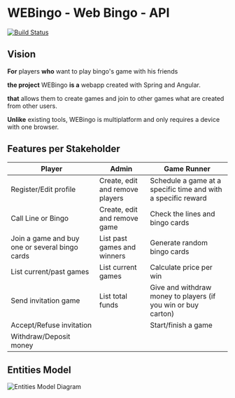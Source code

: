 # WEBingo - Web Bingo - API

[![Build Status](https://travis-ci.org/rhizomik/webingo-gei-api.svg?branch=master)](https://travis-ci.org/rhizomik/webingo-gei-api/branches) 

## Vision

**For** players **who** want to play bingo's game with his friends

**the project** WEBingo **is a** webapp created with Spring and Angular.

**that** allows them to create games and join to other games what are created from other users.

**Unlike** existing tools, WEBingo is multiplatform and only requires a device with one browser.


## Features per Stakeholder

|            Player               |             Admin               |                          Game Runner                          |
| --------------------------------| --------------------------------| --------------------------------------------------------------|
| Register/Edit profile           | Create, edit and remove players | Schedule a game at a specific time and with a specific reward |
| Call Line or Bingo              | Create, edit and remove game    | Check the lines and bingo cards                               |
| Join a game and buy one or several bingo cards| List past games and winners| Generate random bingo cards                           |
| List current/past games         | List current games              | Calculate price per win                                       |
| Send invitation game            | List total funds                | Give and withdraw money to players (if you win or buy carton) |
| Accept/Refuse invitation        |                                 | Start/finish a game                                           |
| Withdraw/Deposit money          |                                 |                                                               |

## Entities Model

![Entities Model Diagram](http://www.plantuml.com/plantuml/png/hLDDJnin43tNlyBA7Gcg7WgALdnKK2GEgBIgUdJYoSQDTxmQpnAbbFzUUytQ-TX877hqUyzlvet7bvuLSTTO8VpAOAj8DLAtHduyFTr2vbPvVyLCPjOnt3ha9_C7vES32P5RP_fydyxCsROvEWqUMdc-3PB2LGG_dOgbqI0z0u7ZJGjYtrM-Y0_NQhwgoNMeRvnr97yk3SC1F9tUgGQgIZwOUicF1bSZaXyUQ91SssxCvKQH7YHt180ZcdjyDgpOE1oKly1QjnQlM_txfT9kRR2M2sNzJhGs6AeQfjC7jN4T1vCN8UNCaGPA6R-JGX_4W1oPqi08kt38OtWPw-seubM8DECu5Pc74rkHiWi7L0t82_d455BqQ1laQqTw5uL66LkWuFiMi7VsikHCtgdgerMRmxh7Qn-lNteuW1TXPZx02-iKPxGEvluYl9ndsQ-DhyeDCe0wiwdBH8TWfVqhtHZyVrDB1SgRn3MKUHkJkuaEzyXG0_K0TiqCAFVwHbN59MQJwMSST_6ikFFlj8xSx_2whUETiRPavl0851lU8MOXd0l8p3dR0zOWv7CgJtmLtRueXXvQ63H-2JgZ9L7vUY5NEUHq3NYlwhq7c1CethFRCfeq2ZSJULB9oTbasCim3Y-V05bMxn5_WpcOPpWYVbFVfTMu1kkmzb7R8v6QdbXOyCbm8uqnAwT2f4f1EzXbqLSLh8fWf6JIj56WYpHe_bRz5nKYRNCvNmBghh7_0000)